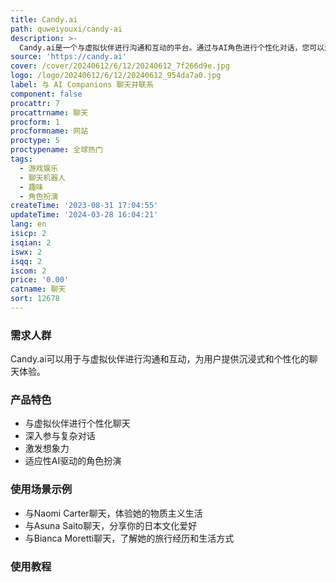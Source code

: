 ```yaml
---
title: Candy.ai
path: quweiyouxi/candy-ai
description: >-
  Candy.ai是一个与虚拟伙伴进行沟通和互动的平台。通过与AI角色进行个性化对话，您可以深入参与复杂的对话，并激发您的想象力。立即体验适应性AI驱动的角色扮演。
source: 'https://candy.ai'
cover: /cover/20240612/6/12/20240612_7f266d9e.jpg
logo: /logo/20240612/6/12/20240612_954da7a0.jpg
label: 与 AI Companions 聊天并联系
component: false
procattr: 7
procattrname: 聊天
procform: 1
procformname: 网站
proctype: 5
proctypename: 全球热门
tags:
  - 游戏娱乐
  - 聊天机器人
  - 趣味
  - 角色扮演
createTime: '2023-08-31 17:04:55'
updateTime: '2024-03-28 16:04:21'
lang: en
isicp: 2
isqian: 2
iswx: 2
isqq: 2
iscom: 2
price: '0.00'
catname: 聊天
sort: 12678
---
```




### 需求人群
Candy.ai可以用于与虚拟伙伴进行沟通和互动，为用户提供沉浸式和个性化的聊天体验。

### 产品特色
- 与虚拟伙伴进行个性化聊天
- 深入参与复杂对话
- 激发想象力
- 适应性AI驱动的角色扮演

### 使用场景示例
- 与Naomi Carter聊天，体验她的物质主义生活
- 与Asuna Saito聊天，分享你的日本文化爱好
- 与Bianca Moretti聊天，了解她的旅行经历和生活方式

### 使用教程


  
